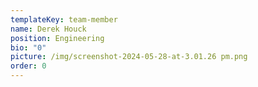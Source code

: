 ```yaml
---
templateKey: team-member
name: Derek Houck
position: Engineering
bio: "0"
picture: /img/screenshot-2024-05-28-at-3.01.26 pm.png
order: 0
---
```

